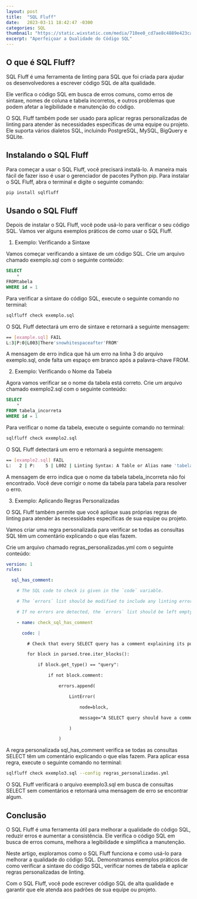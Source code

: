 ```yaml
---
layout: post
title:  "SQL Fluff"
date:   2023-03-11 18:42:47 -0300
categories: SQL
thumbnail: "https://static.wixstatic.com/media/710ee0_cd7ae8c4889e423ca5158ebc1351cb70~mv2.jpg"
excerpt: "Aperfeiçoar a Qualidade do Código SQL"
---
```


## O que é SQL Fluff?

SQL Fluff é uma ferramenta de linting para SQL que foi criada para ajudar os desenvolvedores a escrever código SQL de alta qualidade. 

Ele verifica o código SQL em busca de erros comuns, como erros de sintaxe, nomes de coluna e tabela incorretos, e outros problemas que podem afetar a legibilidade e manutenção do código.

O SQL Fluff também pode ser usado para aplicar regras personalizadas de linting para atender às necessidades específicas de uma equipe ou projeto. Ele suporta vários dialetos SQL, incluindo PostgreSQL, MySQL, BigQuery e SQLite.

## Instalando o SQL Fluff

Para começar a usar o SQL Fluff, você precisará instalá-lo. A maneira mais fácil de fazer isso é usar o gerenciador de pacotes Python pip. Para instalar o SQL Fluff, abra o terminal e digite o seguinte comando:

```bash
pip install sqlfluff
```

## Usando o SQL Fluff

Depois de instalar o SQL Fluff, você pode usá-lo para verificar o seu código SQL. Vamos ver alguns exemplos práticos de como usar o SQL Fluff.

1. Exemplo: Verificando a Sintaxe

Vamos começar verificando a sintaxe de um código SQL. Crie um arquivo chamado exemplo.sql com o seguinte conteúdo:

```sql
SELECT 
    *
FROMtabela
WHERE id = 1
```

Para verificar a sintaxe do código SQL, execute o seguinte comando no terminal:

```bash
sqlfluff check exemplo.sql
```

O SQL Fluff detectará um erro de sintaxe e retornará a seguinte mensagem:

```bash
== [example.sql] FAIL
L:3|P:0|L003|There'snowhitespaceafter'FROM'
```
A mensagem de erro indica que há um erro na linha 3 do arquivo exemplo.sql, onde falta um espaço em branco após a palavra-chave FROM.

2. Exemplo: Verificando o Nome da Tabela

Agora vamos verificar se o nome da tabela está correto. Crie um arquivo chamado exemplo2.sql com o seguinte conteúdo:

```sql
SELECT 
    *
FROM tabela_incorreta
WHERE id = 1
```

Para verificar o nome da tabela, execute o seguinte comando no terminal:

```bash
sqlfluff check exemplo2.sql
```
O SQL Fluff detectará um erro e retornará a seguinte mensagem:

```bash
== [example2.sql] FAIL
L:   2 | P:    5 | L002 | Linting Syntax: A Table or Alias name 'tabela_incorreta' wasn't found.
```

A mensagem de erro indica que o nome da tabela tabela_incorreta não foi encontrado. Você deve corrigir o nome da tabela para tabela para resolver o erro.

3. Exemplo: Aplicando Regras Personalizadas

O SQL Fluff também permite que você aplique suas próprias regras de linting para atender às necessidades específicas de sua equipe ou projeto. 

Vamos criar uma regra personalizada para verificar se todas as consultas SQL têm um comentário explicando o que elas fazem.

Crie um arquivo chamado regras_personalizadas.yml com o seguinte conteúdo:

```yml
version: 1
rules:

  sql_has_comment:

    # The SQL code to check is given in the `code` variable.

    # The `errors` list should be modified to include any linting errors.

    # If no errors are detected, the `errors` list should be left empty.

    - name: check_sql_has_comment

      code: |

        # Check that every SELECT query has a comment explaining its purpose

        for block in parsed.tree.iter_blocks():

            if block.get_type() == "query":

                if not block.comment:

                    errors.append(

                        LintError(

                            node=block,

                            message="A SELECT query should have a comment explaining its purpose."

                        )

                    )
```

A regra personalizada sql_has_comment verifica se todas as consultas SELECT têm um comentário explicando o que elas fazem. Para aplicar essa regra, execute o seguinte comando no terminal:

```bash
sqlfluff check exemplo3.sql --config regras_personalizadas.yml
```

O SQL Fluff verificará o arquivo exemplo3.sql em busca de consultas SELECT sem comentários e retornará uma mensagem de erro se encontrar algum.

## Conclusão

O SQL Fluff é uma ferramenta útil para melhorar a qualidade do código SQL, reduzir erros e aumentar a consistência. Ele verifica o código SQL em busca de erros comuns, melhora a legibilidade e simplifica a manutenção.

Neste artigo, exploramos como o SQL Fluff funciona e como usá-lo para melhorar a qualidade do código SQL. Demonstramos exemplos práticos de como verificar a sintaxe do código SQL, verificar nomes de tabela e aplicar regras personalizadas de linting.

Com o SQL Fluff, você pode escrever código SQL de alta qualidade e garantir que ele atenda aos padrões de sua equipe ou projeto.